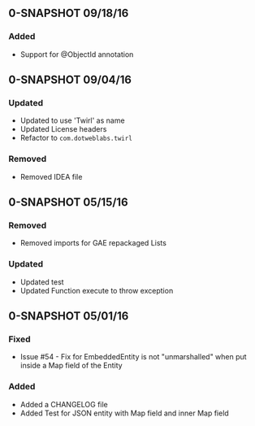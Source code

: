 ## 0-SNAPSHOT 09/18/16

### Added
- Support for @ObjectId annotation

## 0-SNAPSHOT 09/04/16

### Updated
- Updated to use 'Twirl' as name
- Updated License headers
- Refactor to `com.dotweblabs.twirl`

### Removed
- Removed IDEA file

## 0-SNAPSHOT 05/15/16

### Removed
- Removed imports for GAE repackaged Lists

### Updated
- Updated test
- Updated Function execute to throw exception

## 0-SNAPSHOT 05/01/16

### Fixed
- Issue #54 - Fix for EmbeddedEntity is not "unmarshalled" when put inside a Map field of the Entity

### Added 
- Added a CHANGELOG file
- Added Test for JSON entity with Map field and inner Map field
